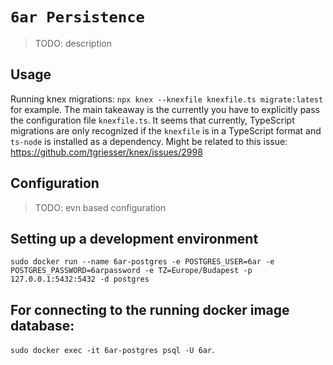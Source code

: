 # `6ar Persistence`

> TODO: description

## Usage

Running knex migrations: `npx knex --knexfile knexfile.ts migrate:latest` for example. The main takeaway is the currently you have to explicitly pass the configuration file `knexfile.ts`.
It seems that currently, TypeScript migrations are only recognized if the `knexfile` is in a TypeScript format and `ts-node` is installed as a dependency. Might be related to this issue: https://github.com/tgriesser/knex/issues/2998

## Configuration

> TODO: evn based configuration

## Setting up a development environment

`sudo docker run --name 6ar-postgres -e POSTGRES_USER=6ar -e POSTGRES_PASSWORD=6arpassword -e TZ=Europe/Budapest -p 127.0.0.1:5432:5432 -d postgres`

## For connecting to the running docker image database:
`sudo docker exec -it 6ar-postgres psql -U 6ar`.
